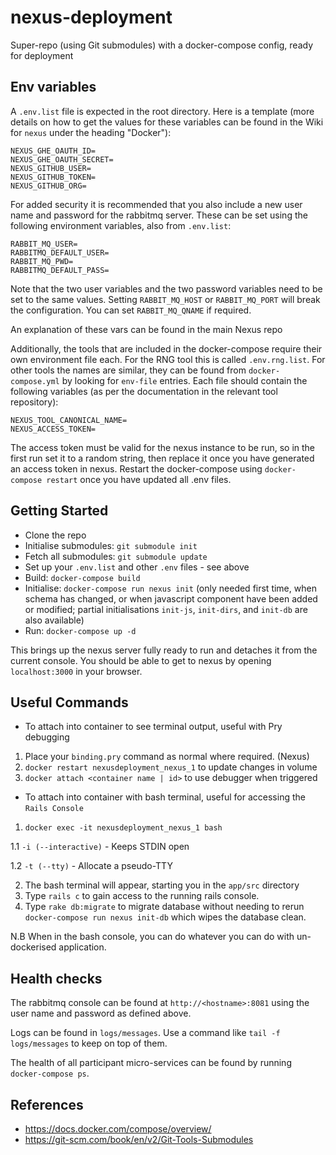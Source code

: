# nexus-deployment
Super-repo (using Git submodules) with a docker-compose config, ready for deployment

## Env variables
A `.env.list` file is expected in the root directory. Here is a template (more details on how to get the values for these variables can be found in the Wiki for `nexus` under the heading "Docker"):

```
NEXUS_GHE_OAUTH_ID=
NEXUS_GHE_OAUTH_SECRET=
NEXUS_GITHUB_USER=
NEXUS_GITHUB_TOKEN=
NEXUS_GITHUB_ORG=
```

For added security it is recommended that you also include a new user name and password for the rabbitmq server. These can be set using the following environment variables, also from `.env.list`:

```
RABBIT_MQ_USER=
RABBITMQ_DEFAULT_USER=
RABBIT_MQ_PWD=
RABBITMQ_DEFAULT_PASS=
```

Note that the two user variables and the two password variables need to be set to the same values. Setting `RABBIT_MQ_HOST` or `RABBIT_MQ_PORT` will break the configuration. You can set `RABBIT_MQ_QNAME` if required.

An explanation of these vars can be found in the main Nexus repo

Additionally, the tools that are included in the docker-compose require their own environment file each. For the RNG tool this is called `.env.rng.list`. For other tools the names are similar, they can be found from `docker-compose.yml` by looking for `env-file` entries. Each file should contain the following variables (as per the documentation in the relevant tool repository):

```
NEXUS_TOOL_CANONICAL_NAME=
NEXUS_ACCESS_TOKEN=
```

The access token must be valid for the nexus instance to be run, so in the first run set it to a random string, then replace it once you have generated an access token in nexus. Restart the docker-compose using `docker-compose restart` once you have updated all .env files.

## Getting Started
- Clone the repo
- Initialise submodules: `git submodule init`
- Fetch all submodules: `git submodule update`
- Set up your `.env.list` and other `.env` files - see above
- Build: `docker-compose build`
- Initialise: `docker-compose run nexus init` (only needed first time, when schema has changed, or when javascript component have been added or modified; partial initialisations `init-js`, `init-dirs`, and `init-db` are also available)
- Run: `docker-compose up -d`

This brings up the nexus server fully ready to run and detaches it from the current console. You should be able to get to nexus by opening `localhost:3000` in your browser.

## Useful Commands
- To attach into container to see terminal output, useful with Pry debugging

1. Place your `binding.pry` command as normal where required. (Nexus)
2. `docker restart nexusdeployment_nexus_1` to update changes in volume
3. `docker attach <container name | id>` to use debugger when triggered


- To attach into container with bash terminal, useful for accessing the `Rails Console`

1. `docker exec -it nexusdeployment_nexus_1 bash`

1.1 `-i (--interactive)` - Keeps STDIN open

1.2 `-t (--tty)` - Allocate a pseudo-TTY

2. The bash terminal will appear, starting you in the `app/src` directory
3. Type `rails c` to gain access to the running rails console.
4. Type `rake db:migrate` to migrate database without needing to rerun `docker-compose run nexus init-db` which wipes the database clean.

N.B When in the bash console, you can do whatever you can do with un-dockerised application.

## Health checks

The rabbitmq console can be found at `http://<hostname>:8081` using the user name and password as defined above.

Logs can be found in `logs/messages`. Use a command like `tail -f logs/messages` to keep on top of them.

The health of all participant micro-services can be found by running `docker-compose ps`.

## References
- https://docs.docker.com/compose/overview/
- https://git-scm.com/book/en/v2/Git-Tools-Submodules
